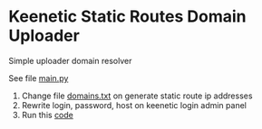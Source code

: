 # Keenetic Static Routes Domain Uploader

Simple uploader domain resolver

See file [main.py](main.py)

1. Change file [domains.txt](subnet/domains.txt) on generate static route ip addresses
2. Rewrite login, password, host on keenetic login admin panel
3. Run this [code](main.py)